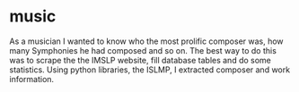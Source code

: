# music
As a musician I wanted to know who the most prolific composer was, how many Symphonies he had composed and so on. The best way to do this was to scrape the
the IMSLP website, fill database tables and do some statistics. Using python libraries, the ISLMP, I extracted composer and work information.

